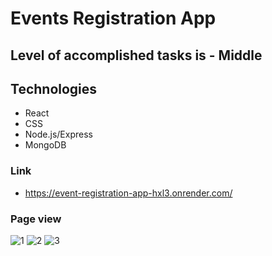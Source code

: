 # Events Registration App

## Level of accomplished tasks is - Middle 

## Technologies

- React
- CSS
- Node.js/Express
- MongoDB

### Link
- https://event-registration-app-hxl3.onrender.com/

### Page view

![1](https://github.com/user-attachments/assets/dddbaa3d-91f3-4e15-a31a-7e54a7a6ea38)
![2](https://github.com/user-attachments/assets/0bd796b0-f39d-4eed-a30d-ddee170f13a1)
![3](https://github.com/user-attachments/assets/b7eee258-6e07-424d-ab20-26fd53c4fb15)
